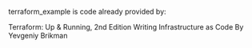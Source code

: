 terraform_example is code already provided by: 


Terraform: Up & Running, 2nd Edition
Writing Infrastructure as Code
By Yevgeniy Brikman
